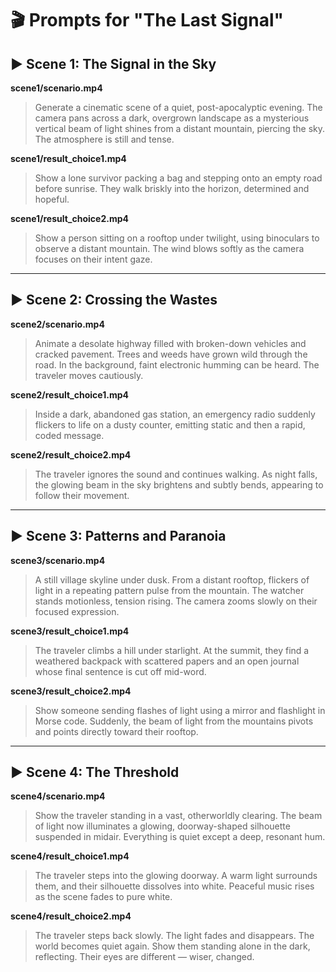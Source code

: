 # 🎬 Prompts for "The Last Signal"

## ▶️ Scene 1: The Signal in the Sky

**scene1/scenario.mp4**

> Generate a cinematic scene of a quiet, post-apocalyptic evening. The camera pans across a dark, overgrown landscape as a mysterious vertical beam of light shines from a distant mountain, piercing the sky. The atmosphere is still and tense.

**scene1/result_choice1.mp4**

> Show a lone survivor packing a bag and stepping onto an empty road before sunrise. They walk briskly into the horizon, determined and hopeful.

**scene1/result_choice2.mp4**

> Show a person sitting on a rooftop under twilight, using binoculars to observe a distant mountain. The wind blows softly as the camera focuses on their intent gaze.

---

## ▶️ Scene 2: Crossing the Wastes

**scene2/scenario.mp4**

> Animate a desolate highway filled with broken-down vehicles and cracked pavement. Trees and weeds have grown wild through the road. In the background, faint electronic humming can be heard. The traveler moves cautiously.

**scene2/result_choice1.mp4**

> Inside a dark, abandoned gas station, an emergency radio suddenly flickers to life on a dusty counter, emitting static and then a rapid, coded message.

**scene2/result_choice2.mp4**

> The traveler ignores the sound and continues walking. As night falls, the glowing beam in the sky brightens and subtly bends, appearing to follow their movement.

---

## ▶️ Scene 3: Patterns and Paranoia

**scene3/scenario.mp4**

> A still village skyline under dusk. From a distant rooftop, flickers of light in a repeating pattern pulse from the mountain. The watcher stands motionless, tension rising. The camera zooms slowly on their focused expression.

**scene3/result_choice1.mp4**

> The traveler climbs a hill under starlight. At the summit, they find a weathered backpack with scattered papers and an open journal whose final sentence is cut off mid-word.

**scene3/result_choice2.mp4**

> Show someone sending flashes of light using a mirror and flashlight in Morse code. Suddenly, the beam of light from the mountains pivots and points directly toward their rooftop.

---

## ▶️ Scene 4: The Threshold

**scene4/scenario.mp4**

> Show the traveler standing in a vast, otherworldly clearing. The beam of light now illuminates a glowing, doorway-shaped silhouette suspended in midair. Everything is quiet except a deep, resonant hum.

**scene4/result_choice1.mp4**

> The traveler steps into the glowing doorway. A warm light surrounds them, and their silhouette dissolves into white. Peaceful music rises as the scene fades to pure white.

**scene4/result_choice2.mp4**

> The traveler steps back slowly. The light fades and disappears. The world becomes quiet again. Show them standing alone in the dark, reflecting. Their eyes are different — wiser, changed.
